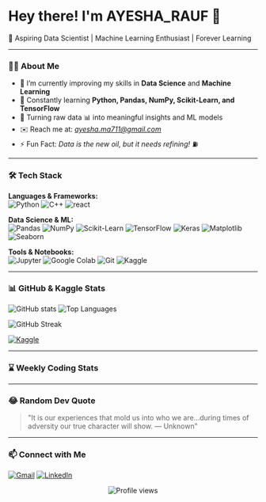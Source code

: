 # Hey there! I'm AYESHA_RAUF 👋

🚀 Aspiring Data Scientist | Machine Learning Enthusiast | Forever Learning

---

### 👨‍💻 About Me

- 🎯 I’m currently improving my skills in **Data Science** and **Machine Learning**  
- 🌱 Constantly learning **Python, Pandas, NumPy, Scikit-Learn, and TensorFlow**  
- 🔧 Turning raw data 📊 into meaningful insights and ML models  
- ✉️ Reach me at: *ayesha.ma711@gmail.com*  
- ⚡ Fun Fact: *Data is the new oil, but it needs refining!* ⛽

---

### 🛠️ Tech Stack

**Languages & Frameworks:**  
![Python](https://img.shields.io/badge/-Python-black?style=flat&logo=python)
![C++](https://img.shields.io/badge/-C++-00599C?style=flat&logo=c%2B%2B)
![react](https://img.shields.io/badge/-React-61DAFB?logoColor=black&style=flat&logo=react)

**Data Science & ML:**  
![Pandas](https://img.shields.io/badge/-Pandas-black?style=flat&logo=pandas)
![NumPy](https://img.shields.io/badge/-NumPy-black?style=flat&logo=numpy&logoColor=013243)
![Scikit-Learn](https://img.shields.io/badge/-Scikit--Learn-black?style=flat&logo=scikit-learn)
![TensorFlow](https://img.shields.io/badge/-TensorFlow-black?style=flat&logo=tensorflow&logoColor=FF6F00)
![Keras](https://img.shields.io/badge/-Keras-black?style=flat&logo=keras)
![Matplotlib](https://img.shields.io/badge/-Matplotlib-black?style=flat)
![Seaborn](https://img.shields.io/badge/-Seaborn-black?style=flat)

**Tools & Notebooks:**  
![Jupyter](https://img.shields.io/badge/-Jupyter-black?style=flat&logo=jupyter)
![Google Colab](https://img.shields.io/badge/-Google%20Colab-black?style=flat&logo=google-colab)
![Git](https://img.shields.io/badge/-Git-black?style=flat&logo=git)
![Kaggle](https://img.shields.io/badge/-Kaggle-black?style=flat&logo=kaggle)

---

### 📊 GitHub & Kaggle Stats

<p style={{display:"flex"}}>
  <img src="https://github-readme-stats.vercel.app/api?username=Ayesha-002&show_icons=true&theme=synthwave&count_private=true" alt="GitHub stats" />
  <img src="https://github-readme-stats.vercel.app/api/top-langs/?username=Ayesha-002&layout=compact&theme=cobalt" alt="Top Languages" />
</p>

<img src="https://github-readme-streak-stats.herokuapp.com/?user=Ayesha-002&theme=tokyonight" alt="GitHub Streak" />

[![Kaggle](https://img.shields.io/badge/Kaggle-Profile-blue?style=flat&logo=kaggle&logoColor=white)](https://www.kaggle.com/ayesharauf71)

---

### ⌛ Weekly Coding Stats
<!--START_SECTION:waka-->
<!--END_SECTION:waka-->

---


### 😂 Random Dev Quote
<!--START_SECTION:quote-->
> "It is our experiences that mold us into who we are...during times of adversity our true character will show. — Unknown"
<!--END_SECTION:quote-->


---

### 📫 Connect with Me

[![Gmail](https://img.shields.io/badge/-GMAIL-red?style=flat&logo=gmail&logoColor=white)](mailto:ayesha.ma711@gmail.com)
[![LinkedIn](https://img.shields.io/badge/-LINKEDIN-blue?style=flat&logo=linkedin)](https://www.linkedin.com/in/ayesha-rauf-7a695a2a4/)

<p align="center">
  <img src="https://komarev.com/ghpvc/?username=Ayesha-002&label=Profile%20views&color=0e75b6&style=flat" alt="Profile views" />

</p>

